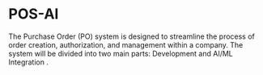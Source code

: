 # POS-AI
The Purchase Order (PO) system is designed to streamline the process of order creation, authorization, and management within a company. The system will be divided into two main parts: Development and AI/ML Integration . 
